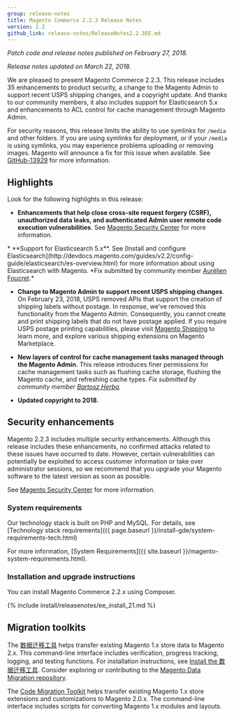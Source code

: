 ```yaml
---
group: release-notes
title: Magento Commerce 2.2.3 Release Notes
version: 2.2
github_link: release-notes/ReleaseNotes2.2.3EE.md
---
```

*Patch code and release notes published on February 27, 2018.* 

*Release notes updated on March 22, 2018.*


We are pleased to present Magento Commerce 2.2.3. This release includes 35 enhancements to product security, a change to the Magento Admin to support recent USPS shipping changes, and a copyright update. And thanks to our community members, it also includes support for Elasticsearch 5.x and enhancements to ACL control for cache management through Magento Admin.

<div class="bs-callout bs-callout-info" id="info" markdown="1">
For security reasons, this release limits the ability to use symlinks for <code>/media</code> and other folders. If you are using symlinks for deployment, or if your <code>/media</code> is using symlinks, you may experience problems uploading or removing images. Magento will announce a fix for this issue when available. See <a href="https://github.com/magento/magento2/issues/13929" target="_blank">GitHub-13929</a> for more information.
</div>

## Highlights

Look for the following highlights in this release:

* **Enhancements that help close cross-site request forgery (CSRF), unauthorized data leaks, and authenticated Admin user remote code execution vulnerabilities**. See [Magento Security Center](https://magento.com/security/patches/magento-223-2112-and-2018-security-update) for more information.

<!--- MAGETWO-84775 -->* **Support for Elasticsearch 5.x**. See [Install and configure Elasticsearch](http://devdocs.magento.com/guides/v2.2/config-guide/elasticsearch/es-overview.html) for more information about using Elasticsearch with Magento. *Fix submitted by community member <a href="https://github.com/afoucret" target="_blank">Aurélien Foucret</a>.*

* **Change to Magento Admin to support recent USPS shipping changes**. On February 23, 2018, USPS removed APIs that support the creation of shipping labels without postage. In response, we’ve removed this functionality from the Magento Admin. Consequently, you cannot create and print shipping labels that do not have postage applied. If you require USPS postage printing capabilities, please visit [Magento Shipping](https://magento.com/products/shipping) to learn more, and explore various shipping extensions on Magento Marketplace. 

* **New layers of control for cache management tasks managed through the Magento Admin**. This release introduces finer permissions for cache management tasks such as flushing cache storage, flushing the Magento cache, and refreshing cache types. *Fix submitted by community member <a href="https://github.com/bartoszherba" target="_blank">Bartosz Herba</a>.*

* **Updated copyright to 2018**.


## Security enhancements

Magento 2.2.3 includes multiple security enhancements. Although this release includes these enhancements, no confirmed attacks related to these issues have occurred to date. However, certain vulnerabilities can potentially be exploited to access customer information or take over administrator sessions, so we recommend that you upgrade your Magento software to the latest version as soon as possible.

See [Magento Security Center](https://magento.com/security/patches/magento-223-2112-and-2018-security-update) for more information.


### System requirements
Our technology stack is built on PHP and MySQL. For details, see [Technology stack requirements]({{ page.baseurl }}/install-gde/system-requirements-tech.html)



For more information, [System Requirements]({{ site.baseurl }}/magento-system-requirements.html).

### Installation and upgrade instructions

You can install Magento Commerce 2.2.x using Composer.


{% include install/releasenotes/ee_install_21.md %}

## Migration toolkits
The <a href="{{ page.baseurl }}/migration/migration-migrate.html" target="_blank">数据迁移工具</a> helps transfer existing Magento 1.x store data to Magento 2.x. This command-line interface includes verification, progress tracking, logging, and testing functions. For installation instructions, see  <a href="{{ page.baseurl }}/migration/migration-tool-install.html" target="_blank">Install the 数据迁移工具</a>. Consider exploring or contributing to the <a href="https://github.com/magento/data-migration-tool" target="_blank"> Magento Data Migration repository</a>.

The <a href="https://github.com/magento/code-migration" target="_blank">Code Migration Toolkit</a> helps transfer existing Magento 1.x store extensions and customizations to Magento 2.0.x. The command-line interface includes scripts for converting Magento 1.x modules and layouts.
